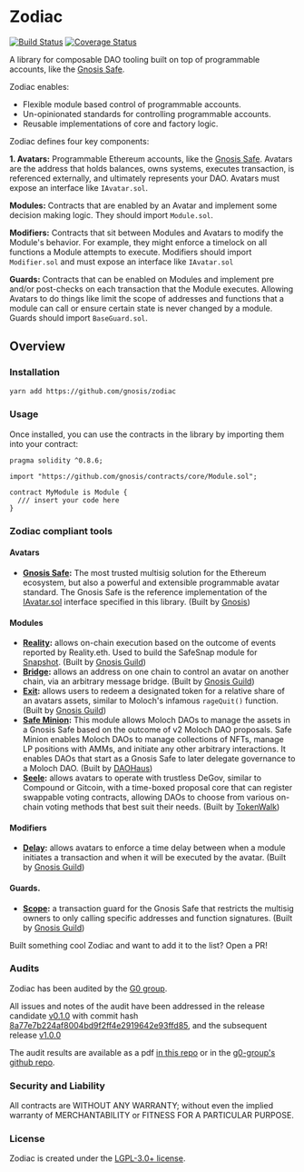 # Zodiac

[![Build Status](https://github.com/gnosis/zodiac/workflows/zodiac/badge.svg?branch=master)](https://github.com/gnosis/zodiac/actions?branch=master)
[![Coverage Status](https://coveralls.io/repos/github/gnosis/zodiac/badge.svg?branch=master)](https://coveralls.io/github/gnosis/zodiac?branch=master)

A library for composable DAO tooling built on top of programmable accounts, like the [Gnosis Safe](https://gnosis-safe.io).

Zodiac enables:

- Flexible module based control of programmable accounts.
- Un-opinionated standards for controlling programmable accounts.
- Reusable implementations of core and factory logic.

Zodiac defines four key components:

**1. Avatars:** Programmable Ethereum accounts, like the [Gnosis Safe](https://gnosis-safe.io). Avatars are the address that holds balances, owns systems, executes transaction, is referenced externally, and ultimately represents your DAO.
Avatars must expose an interface like `IAvatar.sol`.

**Modules:** Contracts that are enabled by an Avatar and implement some decision making logic. They should import `Module.sol`.

**Modifiers:** Contracts that sit between Modules and Avatars to modify the Module's behavior. For example, they might enforce a timelock on all functions a Module attempts to execute. Modifiers should import `Modifier.sol` and must expose an interface like `IAvatar.sol`

**Guards:** Contracts that can be enabled on Modules and implement pre and/or post-checks on each transaction that the Module executes. Allowing Avatars to do things like limit the scope of addresses and functions that a module can call or ensure certain state is never changed by a module.
Guards should import `BaseGuard.sol`.

## Overview

### Installation

```bash
yarn add https://github.com/gnosis/zodiac
```

### Usage

Once installed, you can use the contracts in the library by importing them into your contract:

```solidity
pragma solidity ^0.8.6;

import "https://github.com/gnosis/contracts/core/Module.sol";

contract MyModule is Module {
  /// insert your code here
}

```

### Zodiac compliant tools

#### Avatars

- **[Gnosis Safe](https://gnosis-safe.io):** The most trusted multisig solution for the Ethereum ecosystem, but also a powerful and extensible programmable avatar standard. The Gnosis Safe is the reference implementation of the [IAvatar.sol](contracts/core/IAvatar.sol) interface specified in this library. (Built by [Gnosis](https://gnosis.io))

#### Modules

- **[Reality](https://github.com/gnosis/zodiac-module-reality):** allows on-chain execution based on the outcome of events reported by Reality.eth. Used to build the SafeSnap module for [Snapshot](https://snapshot.org). (Built by [Gnosis Guild](https://twitter.com/gnosisguild))
- **[Bridge](https://github.com/gnosis/zodiac-module-bridge):** allows an address on one chain to control an avatar on another chain, via an arbitrary message bridge. (Built by [Gnosis Guild](https://twitter.com/gnosisguild))
- **[Exit](https://github.com/gnosis/zodiac-module-exit):** allows users to redeem a designated token for a relative share of an avatars assets, similar to Moloch's infamous `rageQuit()` function. (Built by [Gnosis Guild](https://twitter.com/gnosisguild))
- **[Safe Minion](https://github.com/HausDAO/MinionSummonerV2/blob/main/contracts/SafeMinion.sol):** This module allows Moloch DAOs to manage the assets in a Gnosis Safe based on the outcome of v2 Moloch DAO proposals. Safe Minion enables Moloch DAOs to manage collections of NFTs, manage LP positions with AMMs, and initiate any other arbitrary interactions. It enables DAOs that start as a Gnosis Safe to later delegate governance to a Moloch DAO. (Built by [DAOHaus](https://daohaus.club))
- **[Seele](https://github.com/TokenWalk/Seele):** allows avatars to operate with trustless DeGov, similar to Compound or Gitcoin, with a time-boxed proposal core that can register swappable voting contracts, allowing DAOs to choose from various on-chain voting methods that best suit their needs. (Built by [TokenWalk](https://www.tokenwalk.org))

#### Modifiers

- **[Delay](https://github.com/gnosis/zodiac-modifier-delay):** allows avatars to enforce a time delay between when a module initiates a transaction and when it will be executed by the avatar. (Built by [Gnosis Guild](https://twitter.com/gnosisguild))

#### Guards.

- **[Scope](https://github.com/gnosis/zodiac-guard-scope):** a transaction guard for the Gnosis Safe that restricts the multisig owners to only calling specific addresses and function signatures. (Built by [Gnosis Guild](https://twitter.com/gnosisguild))

Built something cool Zodiac and want to add it to the list? Open a PR!

### Audits

Zodiac has been audited by the [G0 group](https://github.com/g0-group).

All issues and notes of the audit have been addressed in the release candidate [v0.1.0](https://github.com/gnosis/zodiac/releases/tag/v0.1.0) with commit hash [8a77e7b224af8004bd9f2ff4e2919642e93ffd85](https://github.com/gnosis/zodiac/commit/8a77e7b224af8004bd9f2ff4e2919642e93ffd85), and the subsequent release [v1.0.0](https://github.com/gnosis/zodiac/releases/tag/v1.0.0)

The audit results are available as a pdf [in this repo](./audits/GnosisZodiac2021Sep.pdf) or in the [g0-group's github repo](https://github.com/g0-group/Audits/blob/master/GnosisZodiac2021Sep.pdf).

### Security and Liability

All contracts are WITHOUT ANY WARRANTY; without even the implied warranty of MERCHANTABILITY or FITNESS FOR A PARTICULAR PURPOSE.

### License

Zodiac is created under the [LGPL-3.0+ license](LICENSE).
